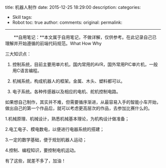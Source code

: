 title: 机器人制作
date: 2015-12-25 18:29:00
description: 
categories:
- Skill
tags:
- Robot
toc: true
author:
comments:
original:
permalink: 
---

　　**自用笔记：**本文属于自用笔记，不做详解，仅供参考。在此记录自己已理解并开始遵循的前端代码规范。What How Why
<!-- more -->
三大知识点：

1. 控制系统，目前主要用单片机，国内常用的AVR，国外常用PIC单片机，一般用C语言编程。

2. 机械系统，构成机器人的框架。金属、木头、塑料都可以。

3. 电子系统。各种传感器以及相应的电机、舵机控制电路。

如果想自己制作，其实并不难，但需要循序渐进，从最容易入手的智能小车开始，做出自己的第一个作品后，就可以考虑更高层次的作品，去参加比赛什么的。


1.机械原理、机械设计，熟悉机械基本理论，为机构设计做准备；

2.电工电子、模电数电，以便进行电器系统的搭建；

3.一定的数学基础，便于规划机器人运动；

4.控制、编程知识，要控制电机运动。

有了这些，就差不多了，加油！

 